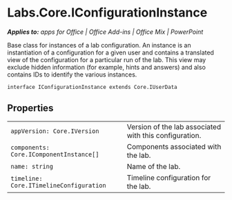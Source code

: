 
# Labs.Core.IConfigurationInstance

 _**Applies to:** apps for Office | Office Add-ins | Office Mix | PowerPoint_

Base class for instances of a lab configuration. An instance is an instantiation of a configuration for a given user and contains a translated view of the configuration for a particular run of the lab. This view may exclude hidden information (for example, hints and answers) and also contains IDs to identify the various instances.

```
interface IConfigurationInstance extends Core.IUserData
```


## Properties


|||
|:-----|:-----|
| `appVersion: Core.IVersion`|Version of the lab associated with this configuration.|
| `components: Core.IComponentInstance[]`|Components associated with the lab.|
| `name: string`|Name of the lab.|
| `timeline: Core.ITimelineConfiguration`|Timeline configuration for the lab.|
